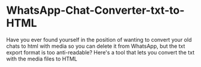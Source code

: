 # WhatsApp-Chat-Converter-txt-to-HTML
Have you ever found yourself in the position of wanting to convert your old chats to html with media so you can delete it from WhatsApp, but the txt export format is too anti-readable? Here's a tool that lets you convert the txt with the media files to HTML
